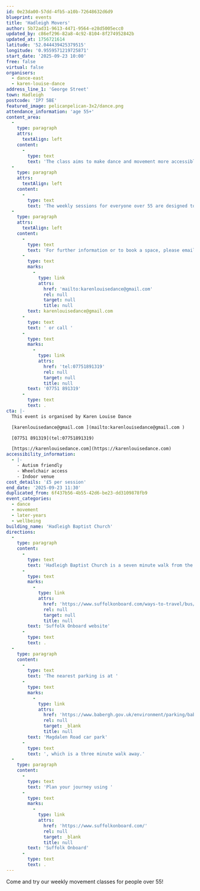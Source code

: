 ```yaml
---
id: 0e23da00-57dd-4fb5-a10b-72648632d6d9
blueprint: events
title: 'Hadleigh Movers'
author: 5b72ad31-9613-4471-9564-e28d5005ecc0
updated_by: c86ef296-82a8-4c92-8104-8f274952842b
updated_at: 1756721614
latitude: '52.044439425379515'
longitude: '0.9559571219725871'
start_date: '2025-09-23 10:00'
free: false
virtual: false
organisers:
  - dance-east
  - karen-louise-dance
address_line_1: 'George Street'
town: Hadleigh
postcode: 'IP7 5BE'
featured_image: pelicanpelican-3x2/dance.png
attendance_information: 'age 55+'
content_area:
  -
    type: paragraph
    attrs:
      textAlign: left
    content:
      -
        type: text
        text: 'The class aims to make dance and movement more accessible by pairing the activity with the chance to meet new people in a friendly and relaxed environment. Led by a team of professional dance artists, the Movers classes gives people the opportunity to socialise and get moving in a fun and relaxed environment.'
  -
    type: paragraph
    attrs:
      textAlign: left
    content:
      -
        type: text
        text: 'The weekly sessions for everyone over 55 are designed to boost mental and physical health and include a chance to socialise and connect with others, but most importantly to have fun. Sessions will be led by an experienced dance artist and are suitable for all levels of mobility. No dance experience is necessary.'
  -
    type: paragraph
    attrs:
      textAlign: left
    content:
      -
        type: text
        text: 'For further information or to book a space, please email Karen on '
      -
        type: text
        marks:
          -
            type: link
            attrs:
              href: 'mailto:karenlouisedance@gmail.com'
              rel: null
              target: null
              title: null
        text: karenlouisedance@gmail.com
      -
        type: text
        text: ' or call '
      -
        type: text
        marks:
          -
            type: link
            attrs:
              href: 'tel:07751891319'
              rel: null
              target: null
              title: null
        text: '07751 891319'
      -
        type: text
        text: .
cta: |-
  This event is organised by Karen Louise Dance

  [karenlouisedance@gmail.com ](mailto:karenlouisedance@gmail.com )

  [07751 891319](tel:07751891319)

  [https://karenlouisedance.com](https://karenlouisedance.com)
accessibility_information:
  - |-
    - Autism friendly
    - Wheelchair access
    - Indoor venue
cost_details: '£5 per session'
end_date: '2025-09-23 11:30'
duplicated_from: 6f437b56-4b55-42d6-be23-dd3109878fb9
event_categories:
  - dance
  - movement
  - later-years
  - wellbeing
building_name: 'Hadleigh Baptist Church'
directions:
  -
    type: paragraph
    content:
      -
        type: text
        text: 'Hadleigh Baptist Church is a seven minute walk from the nearest bus stop, and you can find up-to-date times on the '
      -
        type: text
        marks:
          -
            type: link
            attrs:
              href: 'https://www.suffolkonboard.com/ways-to-travel/bus/bus-timetable-updates/'
              rel: null
              target: null
              title: null
        text: 'Suffolk Onboard website'
      -
        type: text
        text: .
  -
    type: paragraph
    content:
      -
        type: text
        text: 'The nearest parking is at '
      -
        type: text
        marks:
          -
            type: link
            attrs:
              href: 'https://www.babergh.gov.uk/environment/parking/babergh-car-and-lorry-parks/magdalen-road-short-term-car-park/'
              rel: null
              target: _blank
              title: null
        text: 'Magdalen Road car park'
      -
        type: text
        text: ', which is a three minute walk away.'
  -
    type: paragraph
    content:
      -
        type: text
        text: 'Plan your journey using '
      -
        type: text
        marks:
          -
            type: link
            attrs:
              href: 'https://www.suffolkonboard.com/'
              rel: null
              target: _blank
              title: null
        text: 'Suffolk Onboard'
      -
        type: text
        text: .
---
```

Come and try our weekly movement classes for people over 55!